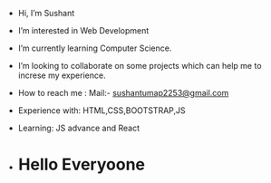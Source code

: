 -  Hi, I’m Sushant
-  I’m interested in Web Development
-  I’m currently learning Computer Science.
-  I’m looking to collaborate on some projects which can help me to increse my experience. 
-  How to reach me : Mail:- sushantumap2253@gmail.com
-  Experience with: HTML,CSS,BOOTSTRAP,JS
-  Learning: JS advance and React

-  <h1>Hello Everyoone</h1>

<!---
Sushant2253/Sushant2253 is a ✨ special ✨ repository because its `README.md` (this file) appears on your GitHub profile.
You can click the Preview link to take a look at your changes.
--->
